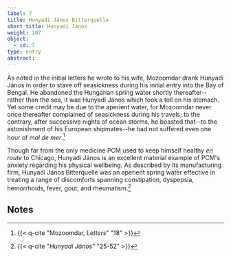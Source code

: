 ```yaml
---
label: 7
title: Hunyadi János Bitterquelle
short_title: Hunyadi János
weight: 107
object:
  - id: 7
type: entry
abstract:
---
```


As noted in the initial letters he wrote to his wife, Mozoomdar drank Hunyadi János in order to stave off seasickness during his initial entry into the Bay of Bengal. He abandoned the Hungarian spring water shortly thereafter--rather than the sea, it was Hunyadi János which took a toll on his stomach. Yet some credit may be due to the aperient water, for Mozoomdar never once thereafter complained of seasickness during his travels; to the contrary, after successive nights of ocean storms, he boasted that--to the astonishment of his European shipmates--he had not suffered even one hour of _mal de mer_.[^1]

Though far from the only medicine PCM used to keep himself healthy _en route_ to Chicago, Hunyadi János is an excellent material example of PCM's anxiety regarding his physical wellbeing. As described by its manufacturing firm, Hunyadi János Bitterquelle was an aperient spring water effective in treating a range of discomforts spanning constipation, dyspepsia, hemorrhoids, fever, gout, and rheumatism.[^2]

## Notes
[^1]: {{< q-cite "Mozoomdar, *Letters*" "18" >}}
[^2]: {{< q-cite "*Hunyadi János*" "25-52" >}}
